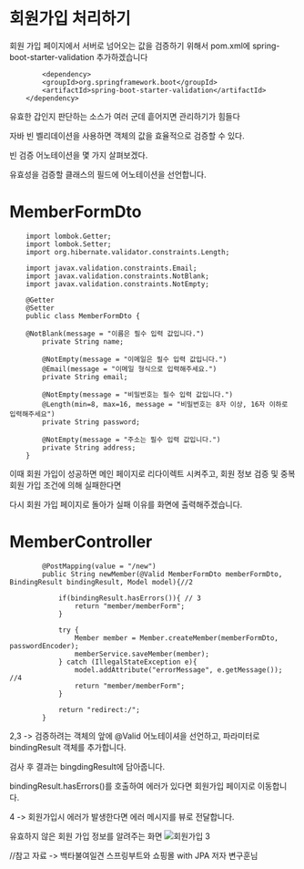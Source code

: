 회원가입 처리하기
===

회원 가입 페이지에서 서버로 넘어오는 값을 검증하기 위해서 pom.xml에 spring-boot-starter-validation 추가하겠습니다



    		<dependency>
			<groupId>org.springframework.boot</groupId>
			<artifactId>spring-boot-starter-validation</artifactId>
		</dependency>



유효한 갑인지 판단하는 소스가 여러 군데 흩어지면 관리하기가 힘들다 

자바 빈 벨리데이션을 사용하면 객체의 값을 효율적으로 검증할 수 있다.

빈 검증 어노테이션을 몇 가지 살펴보겠다.



유효성을 검증할 클래스의 필드에 어노테이션을 선언합니다.


MemberFormDto
===

		import lombok.Getter;
		import lombok.Setter;
		import org.hibernate.validator.constraints.Length;

		import javax.validation.constraints.Email;
		import javax.validation.constraints.NotBlank;
		import javax.validation.constraints.NotEmpty;

		@Getter
		@Setter
		public class MemberFormDto {

   		@NotBlank(message = "이름은 필수 입력 값입니다.")
    		private String name;

    		@NotEmpty(message = "이메일은 필수 입력 값입니다.")
    		@Email(message = "이메일 형식으로 입력해주세요.")
    		private String email;

    		@NotEmpty(message = "비밀번호는 필수 입력 값입니다.")
    		@Length(min=8, max=16, message = "비밀번호는 8자 이상, 16자 이하로 입력해주세요")
    		private String password;

    		@NotEmpty(message = "주소는 필수 입력 값입니다.")
    		private String address;
		}

이때 회원 가입이 성공하면 메인 페이지로 리다이렉트 시켜주고, 회원 정보 검증 및 중복회원 가입 조건에 의해 실패한다면

다시 회원 가입 페이지로 돌아가 실패 이유를 화면에 출력해주겠습니다.

MemberController
===

    		@PostMapping(value = "/new")
    		public String newMember(@Valid MemberFormDto memberFormDto, BindingResult bindingResult, Model model){//2

        		if(bindingResult.hasErrors()){ // 3
            		return "member/memberForm";
        		}

        		try {
            		Member member = Member.createMember(memberFormDto, passwordEncoder);
            		memberService.saveMember(member);
        		} catch (IllegalStateException e){
            		model.addAttribute("errorMessage", e.getMessage()); //4
            		return "member/memberForm";
        		}

        		return "redirect:/";
    		}


2,3 -> 검증하려는 객체의 앞에 @Valid 어노테이셔을 선언하고, 파라미터로 bindingResult 객체를 추가합니다.

검사 후 결과는 bingdingResult에 담아줍니다.

bindingResult.hasErrors()를 호출하여 에러가 있다면 회원가입 페이지로 이동합니다.

4 -> 회원가입시 에러가 발생한다면 에러 메시지를 뷰로 전달합니다.

유효하지 않은 회원 가입 정보를 알려주는 화면
![회원가입 3](https://user-images.githubusercontent.com/100178951/209809112-dc6071b8-d0ad-466d-8243-c86ffd794635.jpg)



//참고 자료 -> 백타불여일견 스프링부트와 쇼핑몰 with JPA 저자 변구훈님
